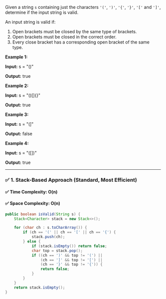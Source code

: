 Given a string `s` containing just the characters `'('`, `')'`, `'{'`, `'}'`, `'['` and `']'`, determine if the input string is valid.

An input string is valid if:

1. Open brackets must be closed by the same type of brackets.
2. Open brackets must be closed in the correct order.
3. Every close bracket has a corresponding open bracket of the same type.

**Example 1:**

**Input:** s = "()"

**Output:** true

**Example 2:**

**Input:** s = "()[]{}"

**Output:** true

**Example 3:**

**Input:** s = "(]"

**Output:** false

**Example 4:**

**Input:** s = "([])"

**Output:** true

---------------------------------------------------------------
### ✅ 1. **Stack-Based Approach** (Standard, Most Efficient)

#### ✅ Time Complexity: O(n)

#### ✅ Space Complexity: O(n)

```java
public boolean isValid(String s) {
    Stack<Character> stack = new Stack<>();

    for (char ch : s.toCharArray()) {
        if (ch == '(' || ch == '[' || ch == '{') {
            stack.push(ch);
        } else {
            if (stack.isEmpty()) return false;
            char top = stack.pop();
            if ((ch == ')' && top != '(') ||
                (ch == ']' && top != '[') ||
                (ch == '}' && top != '{')) {
                return false;
            }
        }
    }
    return stack.isEmpty();
}

```